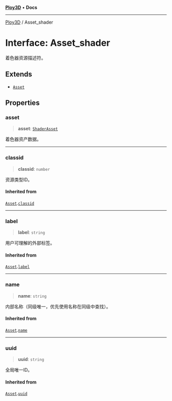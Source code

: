 [**Ploy3D**](../README.md) • **Docs**

***

[Ploy3D](../README.md) / Asset\_shader

# Interface: Asset\_shader

着色器资源描述符。

## Extends

- [`Asset`](Asset.md)

## Properties

### asset

> **asset**: [`ShaderAsset`](ShaderAsset.md)

着色器资产数据。

***

### classid

> **classid**: `number`

资源类型ID。

#### Inherited from

[`Asset`](Asset.md).[`classid`](Asset.md#classid)

***

### label

> **label**: `string`

用户可理解的外部标签。

#### Inherited from

[`Asset`](Asset.md).[`label`](Asset.md#label)

***

### name

> **name**: `string`

内部名称（同级唯一，优先使用名称在同级中查找）。

#### Inherited from

[`Asset`](Asset.md).[`name`](Asset.md#name)

***

### uuid

> **uuid**: `string`

全局唯一ID。

#### Inherited from

[`Asset`](Asset.md).[`uuid`](Asset.md#uuid)
